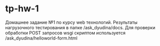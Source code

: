 # tp-hw-1
Домашнее задание №1 по курсу web технологий.
Результаты нагрузочного тестирования в папке /ask_dyudina/docs.
Для проверки обработки POST запросов wsgi скриптом используется /ask_dyudina/helloworld-form.html
 
